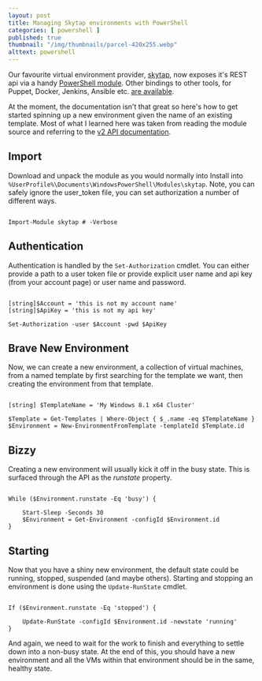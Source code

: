 ```yaml
---
layout: post
title: Managing Skytap environments with PowerShell
categories: [ powershell ]
published: true
thumbnail: "/img/thumbnails/parcel-420x255.webp"
alttext: powershell
---
```


Our favourite virtual environment provider, <a href="http://skytap.com">skytap</a>, now 
exposes it's REST api via a handy 
<a href="https://github.com/skytap/Powershell_Module_for_Skytap">PowerShell module</a>. Other 
bindings to other tools, for Puppet, Docker, Jenkins, Ansible etc. 
<a href="http://help.skytap.com/developer-tools.html">are available</a>.

At the moment, the documentation isn't that great so here's how to get started spinning up 
a new environment given the name of an existing template. Most of what I learned here was taken 
from reading the module source and referring to the 
<a href="http://help.skytap.com/API_v2_Documentation.html">v2 API documentation</a>.

## Import

Download and unpack the module as you would normally into Install into 
<code>%UserProfile%\Documents\WindowsPowerShell\Modules\skytap</code>. Note, you can safely ignore 
the user_token file, you can set authorization a number of different ways.

~~~

Import-Module skytap # -Verbose

~~~

## Authentication

Authentication is handled by the <code>Set-Authorization</code> cmdlet. You can either provide a path 
to a user token file or provide explicit user name and api key (from your account page) or 
user name and password.

~~~

[string]$Account = 'this is not my account name'
[string]$ApiKey = 'this is not my api key'

Set-Authorization -user $Account -pwd $ApiKey

~~~

## Brave New Environment

Now, we can create a new environment, a collection of virtual machines, from a named template
by first searching for the template we want, then creating the environment from that template.

~~~

[string] $TemplateName = 'My Windows 8.1 x64 Cluster'

$Template = Get-Templates | Where-Object { $_.name -eq $TemplateName }
$Environment = New-EnvironmentFromTemplate -templateId $Template.id

~~~

## Bizzy

Creating a new environment will usually kick it off in the busy state. This is surfaced 
through the API as the *runstate* property.

~~~

While ($Environment.runstate -Eq 'busy') {

    Start-Sleep -Seconds 30
    $Environment = Get-Environment -configId $Environment.id
}

~~~

## Starting 

Now that you have a shiny new environment, the default state could be running, stopped, suspended
 (and maybe others). Starting and stopping an environment is done using the <code>Update-RunState</code>
 cmdlet. 

~~~

If ($Environment.runstate -Eq 'stopped') {

    Update-RunState -configId $Environment.id -newstate 'running'
}

~~~

And again, we need to wait for the work to finish and everything to settle down into a non-busy 
state. At the end of this, you should have a new environment and all the VMs within that 
environment should be in the same, healthy state.

